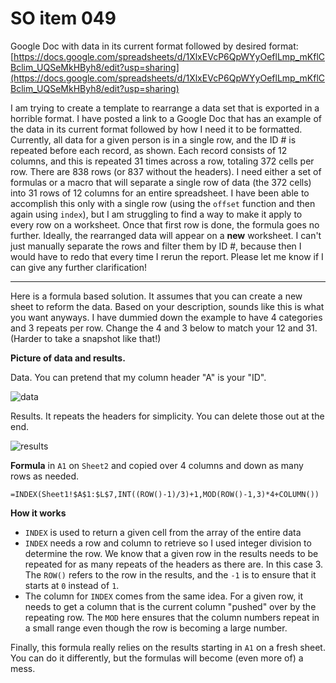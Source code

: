 # SO item 049
Google Doc with data in its current format followed by desired format: [https://docs.google.com/spreadsheets/d/1XlxEVcP6QpWYyOeflLmp_mKflCBclim_UQSeMkHByh8/edit?usp=sharing](https://docs.google.com/spreadsheets/d/1XlxEVcP6QpWYyOeflLmp_mKflCBclim_UQSeMkHByh8/edit?usp=sharing)

I am trying to create a template to rearrange a data set that is exported in a horrible format. I have posted a link to a Google Doc that has an example of the data in its current format followed by how I need it to be formatted. Currently, all data for a given person is in a single row, and the ID # is repeated before each record, as shown. Each record consists of 12 columns, and this is repeated 31 times across a row, totaling 372 cells per row. There are 838 rows (or 837 without the headers). I need either a set of formulas or a macro that will separate a single row of data (the 372 cells) into 31 rows of 12 columns for an entire spreadsheet. I have been able to accomplish this only with a single row (using the `offset` function and then again using `index`), but I am struggling to find a way to make it apply to every row on a worksheet. Once that first row is done, the formula goes no further. Ideally, the rearranged data will appear on a **new** worksheet. I can't just manually separate the rows and filter them by ID #, because then I would have to redo that every time I rerun the report. Please let me know if I can give any further clarification!

----

Here is a formula based solution. It assumes that you can create a new sheet to reform the data. Based on your description, sounds like this is what you want anyways. I have dummied down the example to have 4 categories and 3 repeats per row. Change the 4 and 3 below to match your 12 and 31\. (Harder to take a snapshot like that!)

**Picture of data and results.**

Data. You can pretend that my column header "A" is your "ID".

![data](https://i.stack.imgur.com/3MbdC.png)

Results. It repeats the headers for simplicity. You can delete those out at the end.

![results](https://i.stack.imgur.com/RzThk.png)

**Formula** in `A1` on `Sheet2` and copied over 4 columns and down as many rows as needed.

```
=INDEX(Sheet1!$A$1:$L$7,INT((ROW()-1)/3)+1,MOD(ROW()-1,3)*4+COLUMN())

```

**How it works**

*   `INDEX` is used to return a given cell from the array of the entire data
*   `INDEX` needs a row and column to retrieve so I used integer division to determine the row. We know that a given row in the results needs to be repeated for as many repeats of the headers as there are. In this case 3\. The `ROW()` refers to the row in the results, and the `-1` is to ensure that it starts at `0` instead of `1`.
*   The column for `INDEX` comes from the same idea. For a given row, it needs to get a column that is the current column "pushed" over by the repeating row. The `MOD` here ensures that the column numbers repeat in a small range even though the row is becoming a large number.

Finally, this formula really relies on the results starting in `A1` on a fresh sheet. You can do it differently, but the formulas will become (even more of) a mess.
